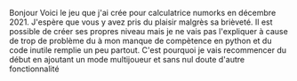 Bonjour
Voici le jeu que j'ai crée pour calculatrice numorks en décembre 2021.
J'espère que vous y avez pris du plaisir malgrès sa brièveté.
Il est possible de créer ses propres niveau mais je ne vais pas l'expliquer à cause de trop de problème du à mon manque de compètence en python et du code inutile remplie un peu partout.
C'est pourquoi je vais recommencer du début en ajoutant un mode multijoueur et sans nul doute d'autre fonctionnalité
